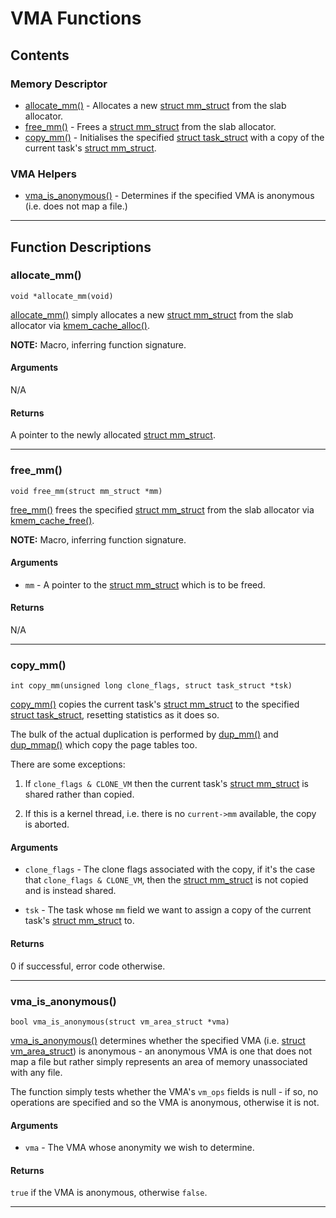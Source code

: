 # VMA Functions

## Contents

### Memory Descriptor

* [allocate_mm()](#allocate_mm) - Allocates a new [struct mm_struct][mm_struct]
  from the slab allocator.
* [free_mm()](#free_mm) - Frees a [struct mm_struct][mm_struct] from the slab
  allocator.
* [copy_mm()](#copy_mm) - Initialises the specified
  [struct task_struct][task_struct] with a copy of the current task's
  [struct mm_struct][mm_struct].

### VMA Helpers

* [vma_is_anonymous()](#vma_is_anonymous) - Determines if the specified VMA is
  anonymous (i.e. does not map a file.)

---

## Function Descriptions

### allocate_mm()

`void *allocate_mm(void)`

[allocate_mm()][allocate_mm] simply allocates a new
[struct mm_struct][mm_struct] from the slab allocator via
[kmem_cache_alloc()][kmem_cache_alloc].

__NOTE:__ Macro, inferring function signature.

#### Arguments

N/A

#### Returns

A pointer to the newly allocated [struct mm_struct][mm_struct].

---

### free_mm()

`void free_mm(struct mm_struct *mm)`

[free_mm()][free_mm] frees the specified [struct mm_struct][mm_struct] from the
slab allocator via [kmem_cache_free()][kmem_cache_free].

__NOTE:__ Macro, inferring function signature.

#### Arguments

* `mm` - A pointer to the [struct mm_struct][mm_struct] which is to be freed.

#### Returns

N/A

---

### copy_mm()

`int copy_mm(unsigned long clone_flags, struct task_struct *tsk)`

[copy_mm()][copy_mm] copies the current task's [struct mm_struct][mm_struct] to
the specified [struct task_struct][task_struct], resetting statistics as it does
so.

The bulk of the actual duplication is performed by [dup_mm()][dup_mm] and
[dup_mmap()][dup_mmap] which copy the page tables too.

There are some exceptions:

1. If `clone_flags & CLONE_VM` then the current task's
   [struct mm_struct][mm_struct] is shared rather than copied.

2. If this is a kernel thread, i.e. there is no `current->mm` available, the
   copy is aborted.

#### Arguments

* `clone_flags` - The clone flags associated with the copy, if it's the case
  that `clone_flags & CLONE_VM`, then the [struct mm_struct][mm_struct] is not
  copied and is instead shared.

* `tsk` - The task whose `mm` field we want to assign a copy of the current
  task's [struct mm_struct][mm_struct] to.

#### Returns

0 if successful, error code otherwise.

---

### vma_is_anonymous()

`bool vma_is_anonymous(struct vm_area_struct *vma)`

[vma_is_anonymous()][vma_is_anonymous] determines whether the specified VMA
(i.e. [struct vm_area_struct][vm_area_struct]) is anonymous - an anonymous VMA
is one that does not map a file but rather simply represents an area of memory
unassociated with any file.

The function simply tests whether the VMA's `vm_ops` fields is null - if so, no
operations are specified and so the VMA is anonymous, otherwise it is not.

#### Arguments

* `vma` - The VMA whose anonymity we wish to determine.

#### Returns

`true` if the VMA is anonymous, otherwise `false`.

---

[allocate_mm]:https://github.com/torvalds/linux/blob/v4.6/kernel/fork.c#L566
[free_mm]:https://github.com/torvalds/linux/blob/v4.6/kernel/fork.c#L567
[copy_mm]:https://github.com/torvalds/linux/blob/v4.6/kernel/fork.c#L958
[dup_mm]:https://github.com/torvalds/linux/blob/v4.6/kernel/fork.c#L923
[dup_mmap]:https://github.com/torvalds/linux/blob/v4.6/kernel/fork.c#L408
[kmem_cache_alloc]:https://github.com/torvalds/linux/blob/v4.6/mm/slub.c#L2583
[kmem_cache_free]:https://github.com/torvalds/linux/blob/v4.6/mm/slub.c#L2814
[mm_struct]:http://github.com/torvalds/linux/blob/v4.6/include/linux/mm_types.h#L390
[task_struct]:https://github.com/torvalds/linux/blob/v4.6/include/linux/sched.h#L1394
[vm_area_struct]:https://github.com/torvalds/linux/blob/v4.6/include/linux/mm_types.h#L294
[vma_is_anonymous]:https://github.com/torvalds/linux/blob/v4.6/include/linux/mm.h#L1352
